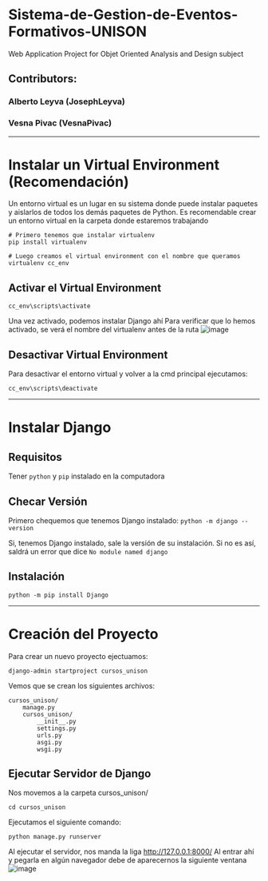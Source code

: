# Sistema-de-Gestion-de-Eventos-Formativos-UNISON
Web Application Project for Objet Oriented Analysis and Design subject

## Contributors:
### Alberto Leyva  (JosephLeyva) 
### Vesna Pivac (VesnaPivac)




------------------------------------------------------------------
# Instalar un Virtual Environment (Recomendación)
Un entorno virtual es un lugar en su sistema donde puede instalar paquetes y aislarlos de todos los demás paquetes de Python.
Es recomendable crear un entorno virtual en la carpeta donde estaremos trabajando
```
# Primero tenemos que instalar virtualenv
pip install virtualenv

# Luego creamos el virtual environment con el nombre que queramos
virtualenv cc_env
```
## Activar el Virtual Environment
```
cc_env\scripts\activate
```
Una vez activado, podemos instalar Django ahí
Para verificar que lo hemos activado, se verá el nombre del virtualenv antes de la ruta
![image](https://user-images.githubusercontent.com/43888961/139622813-49883cca-3035-48e6-8fea-1760de5c9d46.png)

## Desactivar Virtual Environment
Para desactivar el entorno virtual y volver a la cmd principal ejecutamos:
```
cc_env\scripts\deactivate
```

-------------------------------------------------------------------
# Instalar Django
## Requisitos
Tener `python` y `pip` instalado en la computadora

## Checar Versión
Primero chequemos que tenemos Django instalado:
`python -m django --version`

Si, tenemos Django instalado, sale la versión de su instalación. Si no es así, saldrá un error que dice  `No module named django`

## Instalación

`python -m pip install Django`

----------------------------------------------------------------------------------------
# Creación del Proyecto
Para crear un nuevo proyecto ejectuamos:
```
django-admin startproject cursos_unison
```
Vemos que se crean los siguientes archivos:
```
cursos_unison/
    manage.py
    cursos_unison/
        __init__.py
        settings.py
        urls.py
        asgi.py
        wsgi.py
```
## Ejecutar Servidor de Django
Nos movemos a la carpeta cursos_unison/
```
cd cursos_unison
```
Ejecutamos el siguiente comando:
```
python manage.py runserver
```

Al ejecutar el servidor, nos manda la liga http://127.0.0.1:8000/
Al entrar ahí y pegarla en algún navegador debe de aparecernos la siguiente ventana
![image](https://user-images.githubusercontent.com/43888961/139624729-5610a044-0c8c-4334-b352-2d3dedf2702a.png)
